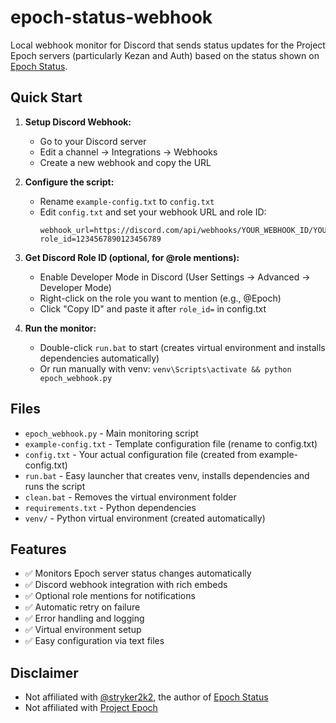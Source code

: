 # epoch-status-webhook

Local webhook monitor for Discord that sends status updates for the Project Epoch servers (particularly Kezan and Auth) based on the status shown on [Epoch Status](https://epoch.strykersoft.us/).

## Quick Start

1. **Setup Discord Webhook:**
   - Go to your Discord server
   - Edit a channel → Integrations → Webhooks
   - Create a new webhook and copy the URL

2. **Configure the script:**
   - Rename `example-config.txt` to `config.txt`
   - Edit `config.txt` and set your webhook URL and role ID:
     ```
     webhook_url=https://discord.com/api/webhooks/YOUR_WEBHOOK_ID/YOUR_WEBHOOK_TOKEN
     role_id=1234567890123456789
     ```

3. **Get Discord Role ID (optional, for @role mentions):**
   - Enable Developer Mode in Discord (User Settings → Advanced → Developer Mode)
   - Right-click on the role you want to mention (e.g., @Epoch)
   - Click "Copy ID" and paste it after `role_id=` in config.txt

4. **Run the monitor:**
   - Double-click `run.bat` to start (creates virtual environment and installs dependencies automatically)
   - Or run manually with venv: `venv\Scripts\activate && python epoch_webhook.py`

## Files

- `epoch_webhook.py` - Main monitoring script
- `example-config.txt` - Template configuration file (rename to config.txt)
- `config.txt` - Your actual configuration file (created from example-config.txt)
- `run.bat` - Easy launcher that creates venv, installs dependencies and runs the script
- `clean.bat` - Removes the virtual environment folder
- `requirements.txt` - Python dependencies
- `venv/` - Python virtual environment (created automatically)

## Features

- ✅ Monitors Epoch server status changes automatically
- ✅ Discord webhook integration with rich embeds
- ✅ Optional role mentions for notifications
- ✅ Automatic retry on failure
- ✅ Error handling and logging
- ✅ Virtual environment setup
- ✅ Easy configuration via text files

## Disclaimer

- Not affiliated with [@stryker2k2](https://www.reddit.com/user/stryker2k2/), the author of [Epoch Status](https://epoch.strykersoft.us/)
- Not affiliated with [Project Epoch](https://www.project-epoch.net/)
